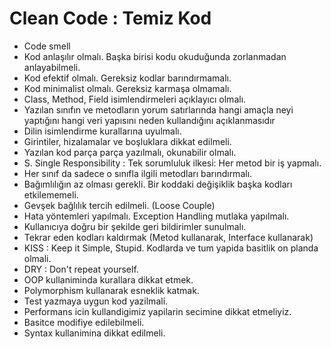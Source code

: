 # Clean Code : Temiz Kod
* Code smell
* Kod anlaşılır olmalı. Başka birisi kodu okuduğunda zorlanmadan anlayabilmeli.
* Kod efektif olmalı. Gereksiz kodlar barındırmamalı.
* Kod minimalist olmalı. Gereksiz karmaşa olmamalı.
* Class, Method, Field isimlendirmeleri açıklayıcı olmalı.
* Yazılan sınıfın ve metodların yorum satırlarında hangi amaçla neyi yaptığını hangi veri yapısını neden kullandığını
açıklanmasıdır
* Dilin isimlendirme kurallarına uyulmalı.
* Girintiler, hizalamalar ve boşluklara dikkat edilmeli.
* Yazılan kod parça parça yazılmalı, okunabilir olmalı.
* S. Single Responsibility : Tek sorumluluk ilkesi: Her metod bir iş yapmalı.
* Her sınıf da sadece o sınıfla ilgili metodları barındırmalı.
* Bağımlılığın az olması gerekli. Bir koddaki değişiklik başka kodları etkilememeli.
* Gevşek bağlılık tercih edilmeli. (Loose Couple)
* Hata yöntemleri yapılmalı. Exception Handling mutlaka yapılmalı.
* Kullanıcıya doğru bir şekilde geri bildirimler sunulmalı.
* Tekrar eden kodları kaldırmak (Metod kullanarak, Interface kullanarak)
* KISS : Keep it Simple, Stupid. Kodlarda ve tum yapida basitlik on planda olmali.
* DRY : Don't repeat yourself.
* OOP kullaniminda kurallara dikkat etmek.
* Polymorphism kullanarak esneklik katmak.
* Test yazmaya uygun kod yazilmali.
* Performans icin kullandigimiz yapilarin secimine dikkat etmeliyiz.
* Basitce modifiye edilebilmeli.
* Syntax kullanimina dikkat edilmeli.